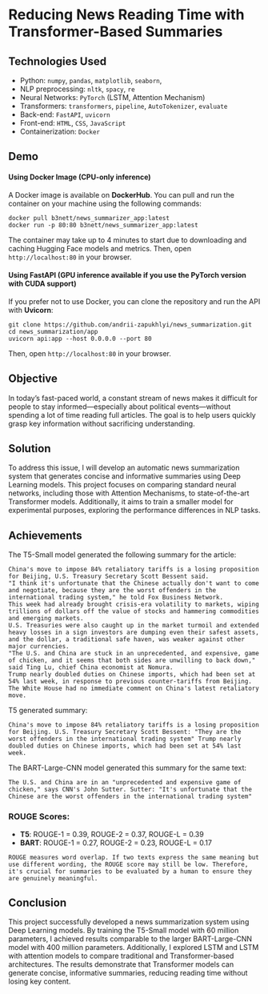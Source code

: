 # Reducing News Reading Time with Transformer-Based Summaries
## Technologies Used

- Python: `numpy`, `pandas`, `matplotlib`, `seaborn`, 
- NLP preprocessing: `nltk`, `spacy`, `re`
- Neural Networks: `PyTorch` (LSTM, Attention Mechanism)
- Transformers: `transformers`, `pipeline`, `AutoTokenizer`, `evaluate`
- Back-end: `FastAPI`, `uvicorn`  
- Front-end: `HTML`, `CSS`, `JavaScript` 
- Containerization: `Docker`

## Demo 


#### Using Docker Image (CPU-only inference)
A Docker image is available on **DockerHub**. You can pull and run the container on your machine using the following commands:
```
docker pull b3nett/news_summarizer_app:latest
docker run -p 80:80 b3nett/news_summarizer_app:latest
```
The container may take up to 4 minutes to start due to downloading and caching Hugging Face models and metrics. 
Then, open `http://localhost:80` in your browser. 

#### Using FastAPI (GPU inference available if you use the PyTorch version with CUDA support)
If you prefer not to use Docker, you can clone the repository and run the API with **Uvicorn**:
```
git clone https://github.com/andrii-zapukhlyi/news_summarization.git
cd news_summarization/app
uvicorn api:app --host 0.0.0.0 --port 80
```
Then, open `http://localhost:80` in your browser. 

## Objective
In today’s fast-paced world, a constant stream of news makes it difficult for people to stay informed—especially about political events—without spending a lot of time reading full articles. The goal is to help users quickly grasp key information without sacrificing understanding.

## Solution
To address this issue, I will develop an automatic news summarization system that generates concise and informative summaries using Deep Learning models. This project focuses on comparing standard neural networks, including those with Attention Mechanisms, to state-of-the-art Transformer models. Additionally, it aims to train a smaller model for experimental purposes, exploring the performance differences in NLP tasks.

## Achievements  
The T5-Small model generated the following summary for the article:
```
China's move to impose 84% retaliatory tariffs is a losing proposition for Beijing, U.S. Treasury Secretary Scott Bessent said.
"I think it's unfortunate that the Chinese actually don't want to come and negotiate, because they are the worst offenders in the international trading system," he told Fox Business Network.
This week had already brought crisis-era volatility to markets, wiping trillions of dollars off the value of stocks and hammering commodities and emerging markets.
U.S. Treasuries were also caught up in the market turmoil and extended heavy losses in a sign investors are dumping even their safest assets, and the dollar, a traditional safe haven, was weaker against other major currencies.
"The U.S. and China are stuck in an unprecedented, and expensive, game of chicken, and it seems that both sides are unwilling to back down," said Ting Lu, chief China economist at Nomura.
Trump nearly doubled duties on Chinese imports, which had been set at 54% last week, in response to previous counter-tariffs from Beijing.
The White House had no immediate comment on China's latest retaliatory move.
```

T5 generated summary:
```
China's move to impose 84% retaliatory tariffs is a losing proposition for Beijing. U.S. Treasury Secretary Scott Bessent: "They are the worst offenders in the international trading system" Trump nearly doubled duties on Chinese imports, which had been set at 54% last week.
```

The BART-Large-CNN model generated this summary for the same text:
```
The U.S. and China are in an "unprecedented and expensive game of chicken," says CNN's John Sutter. Sutter: "It's unfortunate that the Chinese are the worst offenders in the international trading system"
```

### ROUGE Scores:
- **T5**: ROUGE-1 = 0.39, ROUGE-2 = 0.37, ROUGE-L = 0.39
- **BART**: ROUGE-1 = 0.27, ROUGE-2 = 0.23, ROUGE-L = 0.17

```ROUGE measures word overlap. If two texts express the same meaning but use different wording, the ROUGE score may still be low. Therefore, it's crucial for summaries to be evaluated by a human to ensure they are genuinely meaningful.```

## Conclusion
This project successfully developed a news summarization system using Deep Learning models. By training the T5-Small model with 60 million parameters, I achieved results comparable to the larger BART-Large-CNN model with 400 million parameters. Additionally, I explored LSTM and LSTM with attention models to compare traditional and Transformer-based architectures. The results demonstrate that Transformer models can generate concise, informative summaries, reducing reading time without losing key content.